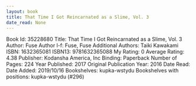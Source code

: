 ```yaml
---
layout: book
title: That Time I Got Reincarnated as a Slime, Vol. 3
date_read: None
---
```


Book Id: 35228680
Title: That Time I Got Reincarnated as a Slime, Vol. 3
Author: Fuse
Author l-f: Fuse, Fuse
Additional Authors: Taiki Kawakami
ISBN: 1632365081
ISBN13: 9781632365088
My Rating: 0
Average Rating: 4.38
Publisher: Kodansha America, Inc
Binding: Paperback
Number of Pages: 224
Year Published: 2017
Original Publication Year: 2016
Date Read: 
Date Added: 2019/10/16
Bookshelves: kupka-wstydu
Bookshelves with positions: kupka-wstydu (#296)

